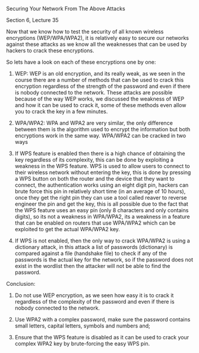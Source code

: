 Securing Your Network From The Above Attacks

Section 6, Lecture 35

Now that we know how to test the security of all known wireless encryptions (WEP/WPA/WPA2), it is relatively easy to secure our networks against these attacks as we know all the weaknesses that can be used by hackers to crack these encryptions.

So lets have a look on each of these encryptions one by one:

1. WEP: WEP is an old encryption, and its really weak, as we seen in the course there are a number of methods that can be used to crack this encryption regardless of the strength of the password and even if there is nobody connected to the network. These attacks are possible because of the way WEP works, we discussed the weakness of WEP and how it can be used to crack it, some of these methods even allow you to crack the key in a few minutes.

2. WPA/WPA2: WPA and WPA2 are very similar, the only difference between them is the algorithm used to encrypt the information but both encryptions work in the same way. WPA/WPA2 can be cracked in two ways

1. If WPS feature is enabled then there is a high chance of obtaining the key regardless of its complexity, this can be done by exploiting a weakness in the WPS feature. WPS is used to allow users to connect to their wireless network without entering the key, this is done by pressing a WPS button on both the router and the device that they want to connect, the authentication works using an eight digit pin, hackers can brute force this pin in relatively short time (in an average of 10 hours), once they get the right pin they can use a tool called reaver to reverse engineer the pin and get the key, this is all possible due to the fact that the WPS feature uses an easy pin (only 8 characters and only contains digits), so its not a weakness in WPA/WPA2, its a weakness in a feature that can be enabled on routers that use WPA/WPA2 which can be exploited to get the actual WPA/WPA2 key.

2. If WPS is not enabled, then the only way to crack WPA/WPA2 is using a dictionary attack, in this attack a list of passwords (dictionary) is compared against a file (handshake file) to check if any of the passwords is the actual key for the network, so if the password does not exist in the wordlist then the attacker will not be able to find the password.

Conclusion:

1. Do not use WEP encryption, as we seen how easy it is to crack it regardless of the complexity of the password and even if there is nobody connected to the network.

2. Use WPA2 with a complex password, make sure the password contains small letters, capital letters, symbols and numbers and;

3. Ensure that the WPS feature is disabled as it can be used to crack your complex WPA2 key by brute-forcing the easy WPS pin.
